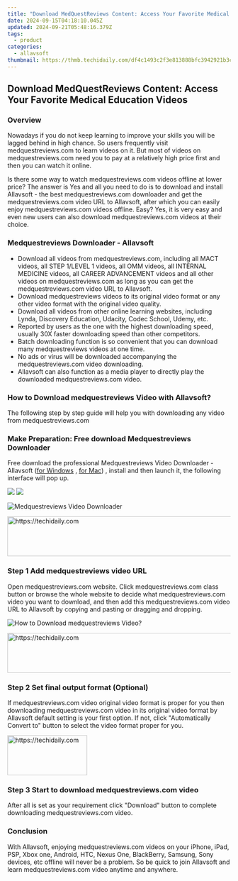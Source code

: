 ```yaml
---
title: "Download MedQuestReviews Content: Access Your Favorite Medical Education Videos"
date: 2024-09-15T04:18:10.045Z
updated: 2024-09-21T05:48:16.379Z
tags:
  - product
categories:
  - allavsoft
thumbnail: https://thmb.techidaily.com/df4c1493c2f3e813888bfc3942921b3c21459900f9f223dcb15b2289e52ca077.jpg
---
```


## Download MedQuestReviews Content: Access Your Favorite Medical Education Videos

### Overview

Nowadays if you do not keep learning to improve your skills you will be lagged behind in high chance. So users frequently visit medquestreviews.com to learn videos on it. But most of videos on medquestreviews.com need you to pay at a relatively high price first and then you can watch it online.

Is there some way to watch medquestreviews.com videos offline at lower price? The answer is Yes and all you need to do is to download and install Allavsoft - the best medquestreviews.com downloader and get the medquestreviews.com video URL to Allavsoft, after which you can easily enjoy medquestreviews.com videos offline. Easy? Yes, it is very easy and even new users can also download medquestreviews.com videos at their choice.

### Medquestreviews Downloader - Allavsoft

* Download all videos from medquestreviews.com, including all MACT videos, all STEP 1/LEVEL 1 videos, all OMM videos, all INTERNAL MEDICINE videos, all CAREER ADVANCEMENT videos and all other videos on medquestreviews.com as long as you can get the medquestreviews.com video URL to Allavsoft.
* Download medquestreviews videos to its original video format or any other video format with the original video quality.
* Download all videos from other online learning websites, including Lynda, Discovery Education, Udacity, Codec School, Udemy, etc.
* Reported by users as the one with the highest downloading speed, usually 30X faster downloading speed than other competitors.
* Batch downloading function is so convenient that you can download many medquestreviews videos at one time.
* No ads or virus will be downloaded accompanying the medquestreviews.com video downloading.
* Allavsoft can also function as a media player to directly play the downloaded medquestreviews.com video.

### How to Download medquestreviews Video with Allavsoft?

The following step by step guide will help you with downloading any video from medquestreviews.com

### Make Preparation: Free download Medquestreviews Downloader

Free download the professional Medquestreviews Video Downloader - Allavsoft ([for Windows](https://tools.techidaily.com/allavsoft/products/) , [for Mac](https://tools.techidaily.com/allavsoft/products/)) , install and then launch it, the following interface will pop up.

[![](https://www.allavsoft.com/how-to/../images/how-to/free-download-win.jpg)](https://tools.techidaily.com/allavsoft/products/) [![](https://www.allavsoft.com/how-to/../images/how-to/free-download-mac.jpg)](https://tools.techidaily.com/allavsoft/products/)

![Medquestreviews Video Downloader](https://www.allavsoft.com/how-to/../images/allavsoft/screen-shot-600.jpg)

<!-- affiliate ads begin -->
<a href="https://appsumo.8odi.net/c/5597632/2002019/7443" target="_top" id="2002019">
  <img src="//a.impactradius-go.com/display-ad/7443-2002019" border="0" alt="https://techidaily.com" width="728" height="90"/>
</a>
<img height="0" width="0" src="https://appsumo.8odi.net/i/5597632/2002019/7443" style="position:absolute;visibility:hidden;" border="0" />
<!-- affiliate ads end -->

### Step 1 Add medquestreviews video URL

Open medquestreviews.com website. Click medquestreviews.com class button or browse the whole website to decide what medquestreviews.com video you want to download, and then add this medquestreviews.com video URL to Allavsoft by copying and pasting or dragging and dropping.

![How to Download medquestreviews Video?](https://www.allavsoft.com/how-to/../images/how-to/download-rtmp-video/download-rtmp-video.jpg)

<!-- affiliate ads begin -->
<a href="https://aligracehair.sjv.io/c/5597632/2012434/19272" target="_top" id="2012434">
  <img src="//a.impactradius-go.com/display-ad/19272-2012434" border="0" alt="https://techidaily.com" width="728" height="90"/>
</a>
<img height="0" width="0" src="https://aligracehair.sjv.io/i/5597632/2012434/19272" style="position:absolute;visibility:hidden;" border="0" />
<!-- affiliate ads end -->

### Step 2 Set final output format (Optional)

If medquestreviews.com video original video format is proper for you then downloading medquestreviews.com video in its original video format by Allavsoft default setting is your first option. If not, click "Automatically Convert to" button to select the video format proper for you.

<!-- affiliate ads begin -->
<a href="https://aligracehair.sjv.io/c/5597632/2135411/19272" target="_top" id="2135411">
  <img src="//a.impactradius-go.com/display-ad/19272-2135411" border="0" alt="https://techidaily.com" width="180" height="90"/>
</a>
<img height="0" width="0" src="https://aligracehair.sjv.io/i/5597632/2135411/19272" style="position:absolute;visibility:hidden;" border="0" />
<!-- affiliate ads end -->

### Step 3 Start to download medquestreviews.com video

After all is set as your requirement click "Download" button to complete downloading medquestreviews.com video.

### Conclusion

With Allavsoft, enjoying medquestreviews.com videos on your iPhone, iPad, PSP, Xbox one, Android, HTC, Nexus One, BlackBerry, Samsung, Sony devices, etc offline will never be a problem. So be quick to join Allavsoft and learn medquestreviews.com video anytime and anywhere.

<ins class="adsbygoogle"
     style="display:block"
     data-ad-format="autorelaxed"
     data-ad-client="ca-pub-7571918770474297"
     data-ad-slot="1223367746"></ins>

<ins class="adsbygoogle"
     style="display:block"
     data-ad-client="ca-pub-7571918770474297"
     data-ad-slot="8358498916"
     data-ad-format="auto"
     data-full-width-responsive="true"></ins>



